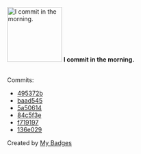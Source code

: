 <img src="https://my-badges.github.io/my-badges/morning-commits.png" alt="I commit in the morning." title="I commit in the morning." width="128">
<strong>I commit in the morning.</strong>
<br><br>

Commits:

- <a href="https://github.com/comphy-lab/VatsalSy/commit/495372b5612e7a195f90e981cc549eef13678267">495372b</a>
- <a href="https://github.com/comphy-lab/VatsalSy/commit/baad545b01b527b0ecfa9db0b297af4c6a10f022">baad545</a>
- <a href="https://github.com/comphy-lab/VatsalSy/commit/5a506140e9575e4b394f5426a5d6986367d6f683">5a50614</a>
- <a href="https://github.com/comphy-lab/VatsalSy/commit/84c5f3e72c23637d7210c5bce7c0267ad4fabd20">84c5f3e</a>
- <a href="https://github.com/VatsalSy/zed-gruvbox_custom_themes/commit/f7191979698384e1071e788fc51f0ab4e2c77501">f719197</a>
- <a href="https://github.com/VatsalSy/zed-gruvbox_custom_themes/commit/136e029dc1ef697461f6aa0e712c906e3d8388cf">136e029</a>


Created by <a href="https://github.com/my-badges/my-badges">My Badges</a>